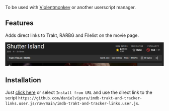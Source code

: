 To be used with [Violentmonkey](https://violentmonkey.github.io/) or another userscript manager.

## Features

Adds direct links to Trakt, RARBG and Filelist on the movie page.

![](./screenshot.png)

## Installation

Just [click here](https://github.com/danielvigaru/imdb-trakt-and-tracker-links.user.js/raw/main/imdb-trakt-and-tracker-links.user.js) or select `Install from URL` and use the direct link to the script `https://github.com/danielvigaru/imdb-trakt-and-tracker-links.user.js/raw/main/imdb-trakt-and-tracker-links.user.js`.

